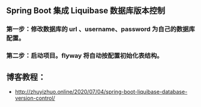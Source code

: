 ## Spring Boot 集成 Liquibase 数据库版本控制

### 第一步：修改数据库的 url 、username、password 为自己的数据库配置。

### 第二步：启动项目。flyway 将自动按配置初始化表结构。

## 博客教程：

- http://zhuyizhuo.online/2020/07/04/spring-boot-liquibase-database-version-control/